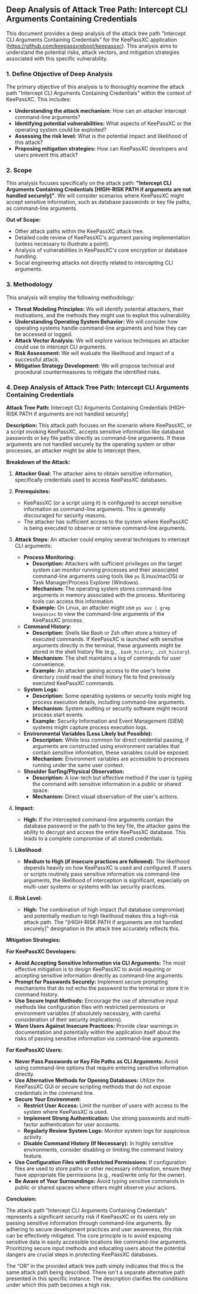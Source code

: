 ## Deep Analysis of Attack Tree Path: Intercept CLI Arguments Containing Credentials

This document provides a deep analysis of the attack tree path "Intercept CLI Arguments Containing Credentials" for the KeePassXC application (https://github.com/keepassxreboot/keepassxc). This analysis aims to understand the potential risks, attack vectors, and mitigation strategies associated with this specific vulnerability.

### 1. Define Objective of Deep Analysis

The primary objective of this analysis is to thoroughly examine the attack path "Intercept CLI Arguments Containing Credentials" within the context of KeePassXC. This includes:

* **Understanding the attack mechanism:** How can an attacker intercept command-line arguments?
* **Identifying potential vulnerabilities:** What aspects of KeePassXC or the operating system could be exploited?
* **Assessing the risk level:** What is the potential impact and likelihood of this attack?
* **Proposing mitigation strategies:** How can KeePassXC developers and users prevent this attack?

### 2. Scope

This analysis focuses specifically on the attack path: **"Intercept CLI Arguments Containing Credentials [HIGH-RISK PATH if arguments are not handled securely]"**. We will consider scenarios where KeePassXC might accept sensitive information, such as database passwords or key file paths, as command-line arguments.

**Out of Scope:**

* Other attack paths within the KeePassXC attack tree.
* Detailed code review of KeePassXC's argument parsing implementation (unless necessary to illustrate a point).
* Analysis of vulnerabilities in KeePassXC's core encryption or database handling.
* Social engineering attacks not directly related to intercepting CLI arguments.

### 3. Methodology

This analysis will employ the following methodology:

* **Threat Modeling Principles:** We will identify potential attackers, their motivations, and the methods they might use to exploit this vulnerability.
* **Understanding Operating System Behavior:** We will consider how operating systems handle command-line arguments and how they can be accessed or logged.
* **Attack Vector Analysis:** We will explore various techniques an attacker could use to intercept CLI arguments.
* **Risk Assessment:** We will evaluate the likelihood and impact of a successful attack.
* **Mitigation Strategy Development:** We will propose technical and procedural countermeasures to mitigate the identified risks.

### 4. Deep Analysis of Attack Tree Path: Intercept CLI Arguments Containing Credentials

**Attack Tree Path:** Intercept CLI Arguments Containing Credentials [HIGH-RISK PATH if arguments are not handled securely]

**Description:** This attack path focuses on the scenario where KeePassXC, or a script invoking KeePassXC, accepts sensitive information like database passwords or key file paths directly as command-line arguments. If these arguments are not handled securely by the operating system or other processes, an attacker might be able to intercept them.

**Breakdown of the Attack:**

1. **Attacker Goal:** The attacker aims to obtain sensitive information, specifically credentials used to access KeePassXC databases.

2. **Prerequisites:**
    * KeePassXC (or a script using it) is configured to accept sensitive information as command-line arguments. This is generally discouraged for security reasons.
    * The attacker has sufficient access to the system where KeePassXC is being executed to observe or retrieve command-line arguments.

3. **Attack Steps:** An attacker could employ several techniques to intercept CLI arguments:

    * **Process Monitoring:**
        * **Description:** Attackers with sufficient privileges on the target system can monitor running processes and their associated command-line arguments using tools like `ps` (Linux/macOS) or Task Manager/Process Explorer (Windows).
        * **Mechanism:** The operating system stores command-line arguments in memory associated with the process. Monitoring tools can access this information.
        * **Example:** On Linux, an attacker might use `ps aux | grep keepassxc` to view the command-line arguments of the KeePassXC process.
    * **Command History:**
        * **Description:** Shells like Bash or Zsh often store a history of executed commands. If KeePassXC is launched with sensitive arguments directly in the terminal, these arguments might be stored in the shell history file (e.g., `.bash_history`, `.zsh_history`).
        * **Mechanism:** The shell maintains a log of commands for user convenience.
        * **Example:** An attacker gaining access to the user's home directory could read the shell history file to find previously executed KeePassXC commands.
    * **System Logs:**
        * **Description:** Some operating systems or security tools might log process execution details, including command-line arguments.
        * **Mechanism:** System auditing or security software might record process start events.
        * **Example:** Security Information and Event Management (SIEM) systems might capture process execution logs.
    * **Environmental Variables (Less Likely but Possible):**
        * **Description:** While less common for direct credential passing, if arguments are constructed using environment variables that contain sensitive information, these variables could be exposed.
        * **Mechanism:** Environment variables are accessible to processes running under the same user context.
    * **Shoulder Surfing/Physical Observation:**
        * **Description:** A low-tech but effective method if the user is typing the command with sensitive information in a public or shared space.
        * **Mechanism:** Direct visual observation of the user's actions.

4. **Impact:**

    * **High:** If the intercepted command-line arguments contain the database password or the path to the key file, the attacker gains the ability to decrypt and access the entire KeePassXC database. This leads to a complete compromise of all stored credentials.

5. **Likelihood:**

    * **Medium to High (if insecure practices are followed):** The likelihood depends heavily on how KeePassXC is used and configured. If users or scripts routinely pass sensitive information via command-line arguments, the likelihood of interception is significant, especially on multi-user systems or systems with lax security practices.

6. **Risk Level:**

    * **High:**  The combination of high impact (full database compromise) and potentially medium to high likelihood makes this a high-risk attack path. The "[HIGH-RISK PATH if arguments are not handled securely]" designation in the attack tree accurately reflects this.

**Mitigation Strategies:**

**For KeePassXC Developers:**

* **Avoid Accepting Sensitive Information via CLI Arguments:**  The most effective mitigation is to design KeePassXC to avoid requiring or accepting sensitive information directly as command-line arguments.
* **Prompt for Passwords Securely:**  Implement secure prompting mechanisms that do not echo the password to the terminal or store it in command history.
* **Use Secure Input Methods:** Encourage the use of alternative input methods like configuration files with restricted permissions or environment variables (if absolutely necessary, with careful consideration of their security implications).
* **Warn Users Against Insecure Practices:**  Provide clear warnings in documentation and potentially within the application itself about the risks of passing sensitive information via command-line arguments.

**For KeePassXC Users:**

* **Never Pass Passwords or Key File Paths as CLI Arguments:**  Avoid using command-line options that require entering sensitive information directly.
* **Use Alternative Methods for Opening Databases:** Utilize the KeePassXC GUI or secure scripting methods that do not expose credentials in the command line.
* **Secure Your Environment:**
    * **Restrict User Access:** Limit the number of users with access to the system where KeePassXC is used.
    * **Implement Strong Authentication:** Use strong passwords and multi-factor authentication for user accounts.
    * **Regularly Review System Logs:** Monitor system logs for suspicious activity.
    * **Disable Command History (If Necessary):** In highly sensitive environments, consider disabling or limiting the command history feature.
* **Use Configuration Files with Restricted Permissions:** If configuration files are used to store paths or other necessary information, ensure they have appropriate file permissions (e.g., read/write only for the owner).
* **Be Aware of Your Surroundings:** Avoid typing sensitive commands in public or shared spaces where others might observe your actions.

**Conclusion:**

The attack path "Intercept CLI Arguments Containing Credentials" represents a significant security risk if KeePassXC or its users rely on passing sensitive information through command-line arguments. By adhering to secure development practices and user awareness, this risk can be effectively mitigated. The core principle is to avoid exposing sensitive data in easily accessible locations like command-line arguments. Prioritizing secure input methods and educating users about the potential dangers are crucial steps in protecting KeePassXC databases.

The "OR" in the provided attack tree path simply indicates that this is the same attack path being described. There isn't a separate alternative path presented in this specific instance. The description clarifies the conditions under which this path becomes a high risk.